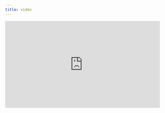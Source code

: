 ```yaml
---
title: video
---
```


<div style="padding:56.25% 0 0 0;position:relative;"><iframe src="https://player.vimeo.com/video/399217756?byline=0&portrait=0" style="position:absolute;top:0;left:0;width:100%;height:100%;" frameborder="0" allow="autoplay; fullscreen" allowfullscreen></iframe></div><script src="https://player.vimeo.com/api/player.js"></script>

